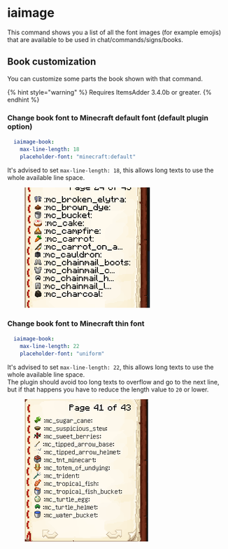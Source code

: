 # iaimage

This command shows you a list of all the font images (for example emojis) that are available to be used in chat/commands/signs/books.

## Book customization

You can customize some parts the book shown with that command.

{% hint style="warning" %}
Requires ItemsAdder 3.4.0b or greater.
{% endhint %}

### Change book font to Minecraft default font (default plugin option)

```yaml
  iaimage-book:
    max-line-length: 18
    placeholder-font: "minecraft:default"
```

It's advised to set `max-line-length: 18`, this allows long texts to use the whole available line space.

<figure><img src="../../.gitbook/assets/iaimage_book_1.png" alt=""><figcaption></figcaption></figure>

### Change book font to Minecraft thin font

```yaml
  iaimage-book:
    max-line-length: 22
    placeholder-font: "uniform"
```

It's advised to set `max-line-length: 22`, this allows long texts to use the whole available line space.\
The plugin should avoid too long texts to overflow and go to the next line, but if that happens you have to reduce the length value to `20` or lower.

<figure><img src="../../.gitbook/assets/iaimage_book_2.png" alt=""><figcaption></figcaption></figure>


